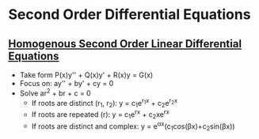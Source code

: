 # Second Order Differential Equations
## [Homogenous Second Order Linear Differential Equations](https://www.youtube.com/watch?v=soU-zRdpsoA)
* Take form P(x)y'' + Q(x)y' + R(x)y = G(x)
* Focus on: ay'' + by' + cy = 0
* Solve ar<sup>2</sup> + br + c = 0
  * If roots are distinct (r<sub>1</sub>, r<sub>2</sub>): y = c<sub>1</sub>e<sup>r<sub>1</sub>x</sup> + c<sub>2</sub>e<sup>r<sub>2</sub>x</sup>
  * If roots are repeated (r): y = c<sub>1</sub>e<sup>rx</sup> + c<sub>2</sub>xe<sup>rx</sup>
  * If roots are distinct and complex: y = e<sup>αx</sup>(c<sub>1</sub>cos(βx)+c<sub>2</sub>sin(βx))
